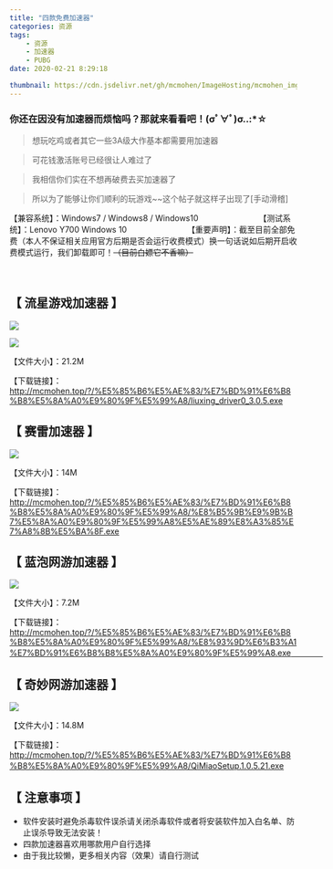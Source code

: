 ```yaml
---
title: "四款免费加速器"
categories: 资源
tags: 
	- 资源
	- 加速器
	- PUBG
date: 2020-02-21 8:29:18

thumbnail: https://cdn.jsdelivr.net/gh/mcmohen/ImageHosting/mcmohen_imgmcmohen_img1111111.jfif
---
```


### 你还在因没有加速器而烦恼吗？那就来看看吧！(σﾟ∀ﾟ)σ..:*☆

<!--more-->

> 想玩吃鸡或者其它一些3A级大作基本都需要用加速器

> 可花钱激活账号已经很让人难过了

> 我相信你们实在不想再破费去买加速器了

> 所以为了能够让你们顺利的玩游戏~~这个帖子就这样子出现了[手动滑稽]

【兼容系统】：Windows7 / Windows8 / Windows10 
　　　　　　　
【测试系统】：Lenovo Y700 Windows 10 
　　　　　　　
【重要声明】：截至目前全部免费（本人不保证相关应用官方后期是否会运行收费模式）换一句话说如后期开启收费模式运行，我们卸载即可！~~（目前白嫖它不香嘛）~~

　　　　　

## 【  流星游戏加速器  】

![](https://cdn.jsdelivr.net/gh/mcmohen/ImageHosting/mcmohen_img90d5e8bda1ca57aaafc275be22da164.jpg)

![](https://cdn.jsdelivr.net/gh/mcmohen/ImageHosting/mcmohen_img9f3a3e8df9ef39e3f4d79f4035248e9.jpg)

【文件大小】：21.2M

【下载链接】：http://mcmohen.top/?/%E5%85%B6%E5%AE%83/%E7%BD%91%E6%B8%B8%E5%8A%A0%E9%80%9F%E5%99%A8/liuxing_driver0_3.0.5.exe

## 【  赛雷加速器  】

![](https://cdn.jsdelivr.net/gh/mcmohen/ImageHosting/mcmohen_img20200221092527.png)

【文件大小】：14M

【下载链接】：http://mcmohen.top/?/%E5%85%B6%E5%AE%83/%E7%BD%91%E6%B8%B8%E5%8A%A0%E9%80%9F%E5%99%A8/%E8%B5%9B%E9%9B%B7%E5%8A%A0%E9%80%9F%E5%99%A8%E5%AE%89%E8%A3%85%E7%A8%8B%E5%BA%8F.exe

##  【  蓝泡网游加速器  】

![](https://cdn.jsdelivr.net/gh/mcmohen/ImageHosting/mcmohen_imge2dce542245403535180b56d53c47f8.png)

【文件大小】：7.2M

【下载链接】：http://mcmohen.top/?/%E5%85%B6%E5%AE%83/%E7%BD%91%E6%B8%B8%E5%8A%A0%E9%80%9F%E5%99%A8/%E8%93%9D%E6%B3%A1%E7%BD%91%E6%B8%B8%E5%8A%A0%E9%80%9F%E5%99%A8.exe　　　　

## 【  奇妙网游加速器  】

![](https://cdn.jsdelivr.net/gh/mcmohen/ImageHosting/mcmohen_img8effddd368660f2c1598b4eb09d8f32.jpg)

【文件大小】：14.8M

【下载链接】：http://mcmohen.top/?/%E5%85%B6%E5%AE%83/%E7%BD%91%E6%B8%B8%E5%8A%A0%E9%80%9F%E5%99%A8/QiMiaoSetup.1.0.5.21.exe
　　　　　　　

## 【  注意事项  】

- 软件安装时避免杀毒软件误杀请关闭杀毒软件或者将安装软件加入白名单、防止误杀导致无法安装！
- 四款加速器喜欢用哪款用户自行选择
- 由于我比较懒，更多相关内容（效果）请自行测试
  　　　　　　　